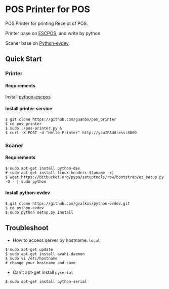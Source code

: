 POS Printer for POS
===========

POS Printer for printing Receipt of POS. 

Printer base on [ESCPOS](https://code.google.com/p/python-escpos/), and write by python.

Scaner base on [Python-evdev](https://github.com/gvalkov/python-evdev).

## Quick Start

### Printer

#### Requirements

Install [python-escpos](https://code.google.com/p/python-escpos/wiki/Installation)

#### Install printer-service
```
$ git clone https://github.com/guanbo/pos_printer
$ cd pos_printer
$ sudo ./pos-printer.py &
$ curl -X POST -d "Hello Printer" http://youIPAddress:8000
```

### Scaner

#### Requirements
```
$ sudo apt-get install python-dev
# sudo apt-get install linux-headers-$(uname -r)
$ wget https://bitbucket.org/pypa/setuptools/raw/bootstrap/ez_setup.py -O - | sudo python
```

#### Install python-evdev
```
$ git clone https://github.com/gvalkov/python-evdev.git
$ cd python-evdev
$ sudo python setup.py install
```

## Troubleshoot
- How to access server by hostname`.local`  

```
$ sudo apt-get update
$ sudo apt-get install avahi-daemon
$ sudo vi /etc/hostname
# change your hostname and save
```

- Can't apt-get install `pyserial`

```
$ sudo apt-get install python-serial
```

